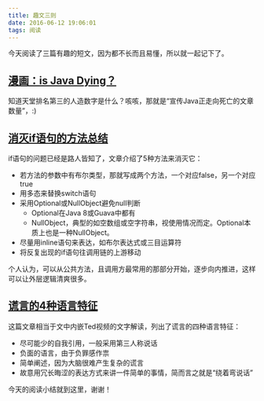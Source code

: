 ```yaml
---
title: 趣文三则
date: 2016-06-12 19:06:01
tags: 阅读
---
```


今天阅读了三篇有趣的短文，因为都不长而且易懂，所以就一起记下了。

## [漫画：is Java Dying？](https://dzone.com/articles/big-numbers-comic)

知道天堂排名第三的人造数字是什么？咳咳，那就是“宣传Java正走向死亡的文章数量”，:)

## [消灭if语句的方法总结](http://code.joejag.com/2016/anti-if-the-missing-patterns.html)

if语句的问题已经是路人皆知了，文章介绍了5种方法来消灭它：

- 若方法的参数中有布尔类型，那就写成两个方法，一个对应false，另一个对应true
- 用多态来替换switch语句
- 采用Optional或NullObject避免null判断
    - Optional在Java 8或Guava中都有
    - NullObject，典型的如空数组或空字符串，视使用情况而定。Optional本质上也是一种NullObject。
- 尽量用inline语句来表达，如布尔表达式或三目运算符
- 将反复出现的if语句往调用链的上游移动

个人认为，可以从公共方法，且调用方最常用的那部分开始，逐步向内推进，这样可以让外层逻辑清爽很多。

## [谎言的4种语言特征](http://lifehacker.com/learn-to-spot-a-liar-with-these-verbal-signs-1780047717)

这篇文章相当于文中内嵌Ted视频的文字解读，列出了谎言的四种语言特征：

- 尽可能少的自我引用，一般采用第三人称说话
- 负面的语言，由于负罪感作祟
- 简单阐述，因为大脑很难产生复杂的谎言
- 故意用冗长晦涩的表达方式来讲一件简单的事情，简而言之就是“绕着弯说话”

今天的阅读小结就到这里，谢谢！
